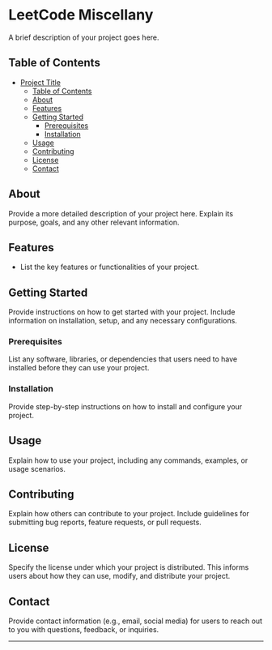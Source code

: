# LeetCode Miscellany

A brief description of your project goes here.

## Table of Contents

- [Project Title](#project-title)
    - [Table of Contents](#table-of-contents)
    - [About](#about)
    - [Features](#features)
    - [Getting Started](#getting-started)
        - [Prerequisites](#prerequisites)
        - [Installation](#installation)
    - [Usage](#usage)
    - [Contributing](#contributing)
    - [License](#license)
    - [Contact](#contact)

## About

Provide a more detailed description of your project here. Explain its purpose, goals, and any other relevant information.

## Features

- List the key features or functionalities of your project.

## Getting Started

Provide instructions on how to get started with your project. Include information on installation, setup, and any necessary configurations.

### Prerequisites

List any software, libraries, or dependencies that users need to have installed before they can use your project.

### Installation

Provide step-by-step instructions on how to install and configure your project.

## Usage

Explain how to use your project, including any commands, examples, or usage scenarios.

## Contributing

Explain how others can contribute to your project. Include guidelines for submitting bug reports, feature requests, or pull requests.

## License

Specify the license under which your project is distributed. This informs users about how they can use, modify, and distribute your project.

## Contact

Provide contact information (e.g., email, social media) for users to reach out to you with questions, feedback, or inquiries.

---
